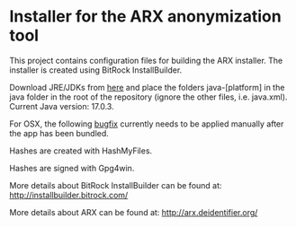 Installer for the ARX anonymization tool
====

This project contains configuration files for building the ARX installer.
The installer is created using BitRock InstallBuilder.

Download JRE/JDKs from [here](https://installbuilder.com/java/) and place the folders java-[platform] in the java folder
in the root of the repository (ignore the other files, i.e. java.xml). Current Java version: 17.0.3.

For OSX, the following [bugfix](https://git.eclipse.org/r/#/c/105553/1/features/org.eclipse.equinox.executable.feature/bin/cocoa/macosx/x86_64/Eclipse.app/Contents/Info.plist) currently needs to be applied manually after the app has been bundled.

Hashes are created with HashMyFiles.

Hashes are signed with Gpg4win.

More details about BitRock InstallBuilder can be found at: http://installbuilder.bitrock.com/   

More details about ARX can be found at: http://arx.deidentifier.org/   
